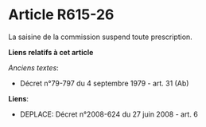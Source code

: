 # Article R615-26

La saisine de la commission suspend toute prescription.

**Liens relatifs à cet article**

_Anciens textes_:

  - Décret n°79-797 du 4 septembre 1979 - art. 31 (Ab)

**Liens**:

  - DEPLACE: Décret n°2008-624 du 27 juin 2008 - art. 6
